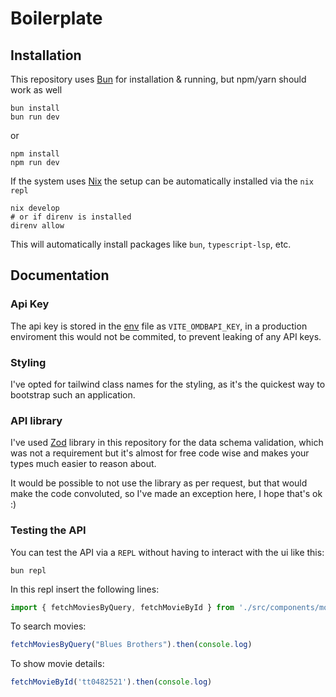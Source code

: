 # Boilerplate

## Installation

This repository uses [Bun](https://bun.sh/) for installation & running, but npm/yarn should work as well

``` shell
bun install
bun run dev
```

or

``` shell
npm install
npm run dev
```

If the system uses [Nix](https://nixos.org/) the setup can be automatically installed via the `nix repl`

``` shell
nix develop
# or if direnv is installed
direnv allow
```

This will automatically install packages like `bun`, `typescript-lsp`, etc.

## Documentation

### Api Key

The api key is stored in the [env](./env) file as `VITE_OMDBAPI_KEY`, in a production enviroment this would not be commited, to prevent leaking of any API keys.

### Styling

I've opted for tailwind class names for the styling, as it's the quickest way to bootstrap such an application.

### API library

I've used <a href="https://zod.dev/" rel="noopener">Zod</a> library in this repository for the data schema validation, which was not a requirement but it's almost for free code wise and makes your types much easier to reason about.

It would be possible to not use the library as per request, but that would make the code convoluted, so I've made an exception here, I hope that's ok :)

### Testing the API

You can test the API via a `REPL` without having to interact with the ui like this:

``` shell
bun repl
```

In this repl insert the following lines:

``` js
import { fetchMoviesByQuery, fetchMovieById } from './src/components/movies/lib.ts';
```

To search movies:

``` js
fetchMoviesByQuery("Blues Brothers").then(console.log)
```

To show movie details:

``` js
fetchMovieById('tt0482521').then(console.log)
```
